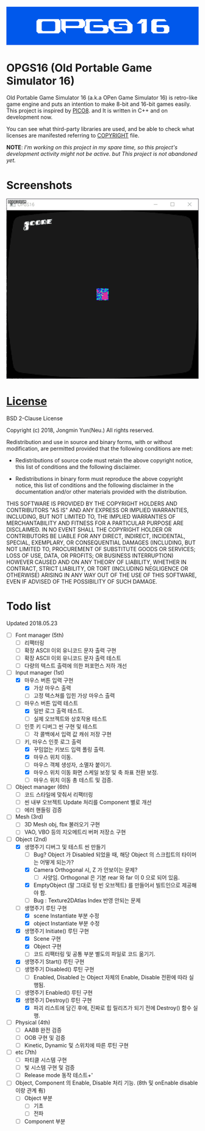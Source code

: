 ![logo](Docs/Media/opgs16_logo.png)

# OPGS16 (Old Portable Game Simulator 16)

Old Portable Game Simulator 16 (a.k.a OPen Game Simulator 16) is retro-like game engine and puts an intention to make 8-bit and 16-bit games easily. This project is inspired by [PICO8](https://www.lexaloffle.com/pico-8.php). and It is written in C++ and on development now.

You can see what third-party libraries are used, and be able to check what licenses are manifested referring to [COPYRIGHT](./COPYRIGHT) file.

**NOTE**: *I'm working on this project in my spare time, so this project's development activity might not be active. but This project is not abandoned yet.*

# Screenshots

![raining](Docs/Media/opgs16_exam1.gif)

# [License](./LICENSE)

BSD 2-Clause License

Copyright (c) 2018, Jongmin Yun(Neu.)
All rights reserved.

Redistribution and use in source and binary forms, with or without
modification, are permitted provided that the following conditions are met:

* Redistributions of source code must retain the above copyright notice, this
  list of conditions and the following disclaimer.

* Redistributions in binary form must reproduce the above copyright notice,
  this list of conditions and the following disclaimer in the documentation
  and/or other materials provided with the distribution.

THIS SOFTWARE IS PROVIDED BY THE COPYRIGHT HOLDERS AND CONTRIBUTORS "AS IS"
AND ANY EXPRESS OR IMPLIED WARRANTIES, INCLUDING, BUT NOT LIMITED TO, THE
IMPLIED WARRANTIES OF MERCHANTABILITY AND FITNESS FOR A PARTICULAR PURPOSE ARE
DISCLAIMED. IN NO EVENT SHALL THE COPYRIGHT HOLDER OR CONTRIBUTORS BE LIABLE
FOR ANY DIRECT, INDIRECT, INCIDENTAL, SPECIAL, EXEMPLARY, OR CONSEQUENTIAL
DAMAGES (INCLUDING, BUT NOT LIMITED TO, PROCUREMENT OF SUBSTITUTE GOODS OR
SERVICES; LOSS OF USE, DATA, OR PROFITS; OR BUSINESS INTERRUPTION) HOWEVER
CAUSED AND ON ANY THEORY OF LIABILITY, WHETHER IN CONTRACT, STRICT LIABILITY,
OR TORT (INCLUDING NEGLIGENCE OR OTHERWISE) ARISING IN ANY WAY OUT OF THE USE
OF THIS SOFTWARE, EVEN IF ADVISED OF THE POSSIBILITY OF SUCH DAMAGE.

# Todo list

Updated 2018.05.23

- [ ] Font manager (5th)
    - [ ] 리팩터링
    - [ ] 확장 ASCII 이외 유니코드 문자 출력 구현
    - [ ] 확장 ASCII 이외 유니코드 문자 출력 테스트
    - [ ] 다량의 텍스트 출력에 의한 퍼포먼스 저하 개선
- [ ] Input manager (1st)
  - [x] 마우스 버튼 입력 구현
    - [x] 가상 마우스 출력
    - [ ] 고정 텍스쳐를 입힌 가상 마우스 출력
  - [ ] 마우스 버튼 입력 테스트
    - [x] 일반 로그 출력 테스트.
    - [ ] 실제 오브젝트와 상호작용 테스트
  - [ ] 인풋 키 디버그 씬 구현 및 테스트
    - [ ] 각 콜백에서 입력 값 캐쉬 저장 구현
  - [ ] 키, 마우스 인풋 로그 출력
    - [x] 꾸밈없는 키보드 입력 폴링 출력.
    - [x] 마우스 위치 이동.
    - [ ] 마우스 객체 생성자, 소멸자 붙이기.
    - [x] 마우스 위치 이동 화면 스케일 보정 및 축 좌표 전환 보정.
    - [ ] 마우스 위치 이동 총 테스트 및 검증.
- [ ] Object manager (6th)
  - [ ] 코드 스타일에 맞춰서 리팩터링
  - [ ] 씬 내부 오브젝트 Update 처리를 Component 별로 개선
  - [ ] 에러 핸들링 검증
- [ ] Mesh (3rd)
  - [ ] 3D Mesh obj, fbx 불러오기 구현
  - [ ] VAO, VBO 등의 지오메트리 버퍼 저장소 구현
- [ ] Object (2nd)
  - [x] 생명주기 디버그 및 테스트 씬 만들기
    - [ ] Bug? Object 가 Disabled 되었을 때, 해당 Object 의 스크립트의 타이머는 어떻게 되는가?
    - [x] Camera Orthogonal 시, Z 가 안보이는 문제?
      - [ ] 사양임. Orthogonal 은 기본 rear 와 far 이 0 으로 되어 있음.
    - [x] EmptyObject (말 그대로 텅 빈 오브젝트) 를 만들어서 빌트인으로 제공해야 함.
    - [ ] Bug : Texture2DAtlas Index 반영 안되는 문제
  - [ ] 생명주기 루틴 구현
    - [x] scene Instantiate 부분 수정
    - [x] object Instantiate 부분 수정
  - [x] 생명주기 Initiate() 루틴 구현
    - [x] Scene 구현
    - [x] Object 구현
    - [ ] 코드 리팩터링 및 공통 부분 별도의 파일로 코드 옮기기.
  - [x] 생명주기 Start() 루틴 구현
  - [ ] 생명주기 Disabled() 루틴 구현
    - [ ] Enabled, Disabled 는 Object 자체의 Enable, Disable 전환에 따라 실행됨.
  - [ ] 생명주기 Enabled() 루틴 구현
  - [x] 생명주기 Destroy() 루틴 구현
    - [x] 파괴 리스트에 담긴 후에, 진짜로 힙 릴리즈가 되기 전에 Destroy() 함수 실행.
- [ ] Physical (4th)
  - [ ] AABB 완전 검증
  - [ ] OOB 구현 및 검증
  - [ ] Kinetic, Dynamic 및 스위치에 따른 루틴 구현
- [ ] etc (7th)
  - [ ] 파티클 시스템 구현
  - [ ] 빛 시스템 구현 및 검증
  - [ ] Release mode 동작 테스트+'
- [ ] Object, Component 의 Enable, Disable 처리 기능. (8th 및 onEnable disable 이랑 관계 有)
  - [ ] Object 부분
    - [ ] 기초
    - [ ] 전파
  - [ ] Component 부분
